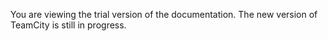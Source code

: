 [//]: # (title: What's New in TeamCity 2020.1)
[//]: # (auxiliary-id: What's New in TeamCity 2020.1)

You are viewing the trial version of the documentation. The new version of TeamCity is still in progress.